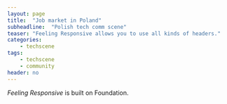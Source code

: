```yaml
---
layout: page
title:  "Job market in Poland"
subheadline:  "Polish tech comm scene"
teaser: "Feeling Responsive allows you to use all kinds of headers."
categories:
    - techscene
tags:
    - techscene
    - community
header: no
---
```


*Feeling Responsive* is built on Foundation.
